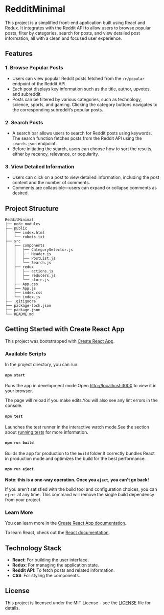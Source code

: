 
# RedditMinimal

This project is a simplified front-end application built using React and Redux. It integrates with the Reddit API to allow users to browse popular posts, filter by categories, search for posts, and view detailed post information, all with a clean and focused user experience.

## Features

### 1. **Browse Popular Posts**
- Users can view popular Reddit posts fetched from the `/r/popular` endpoint of the Reddit API.
- Each post displays key information such as the title, author, upvotes, and subreddit.
- Posts can be filtered by various categories, such as technology, science, sports, and gaming. Clicking the category buttons navigates to the corresponding subreddit’s popular posts.

### 2. **Search Posts**
- A search bar allows users to search for Reddit posts using keywords. The search function fetches posts from the Reddit API using the `search.json` endpoint.
- Before initiating the search, users can choose how to sort the results, either by recency, relevance, or popularity.

### 3. **View Detailed Information**
- Users can click on a post to view detailed information, including the post content and the number of comments.
- Comments are collapsible—users can expand or collapse comments as desired.

## Project Structure

```
RedditMinimal
├── node_modules
├── public
│   ├── index.html
│   └── robots.txt
├── src
│   ├── components
│   │   ├── CategorySelector.js
│   │   ├── Header.js
│   │   ├── PostList.js
│   │   └── Search.js
│   ├── redux
│   │   ├── actions.js
│   │   ├── reducers.js
│   │   └── store.js
│   ├── App.css
│   ├── App.js
│   ├── index.css
│   └── index.js
├── .gitignore
├── package-lock.json
├── package.json
└── README.md
```

## Getting Started with Create React App

This project was bootstrapped with [Create React App](https://github.com/facebook/create-react-app).

### Available Scripts

In the project directory, you can run:

#### `npm start`
Runs the app in development mode.Open [http://localhost:3000](http://localhost:3000) to view it in your browser.

The page will reload if you make edits.You will also see any lint errors in the console.

#### `npm test`
Launches the test runner in the interactive watch mode.See the section about [running tests](https://facebook.github.io/create-react-app/docs/running-tests) for more information.

#### `npm run build`
Builds the app for production to the `build` folder.It correctly bundles React in production mode and optimizes the build for the best performance.

#### `npm run eject`
**Note: this is a one-way operation. Once you `eject`, you can't go back!**

If you aren’t satisfied with the build tool and configuration choices, you can `eject` at any time. This command will remove the single build dependency from your project.

### Learn More

You can learn more in the [Create React App documentation](https://facebook.github.io/create-react-app/docs/getting-started).

To learn React, check out the [React documentation](https://reactjs.org/).

## Technology Stack

- **React**: For building the user interface.
- **Redux**: For managing the application state.
- **Reddit API**: To fetch posts and related information.
- **CSS**: For styling the components.

## License

This project is licensed under the MIT License - see the [LICENSE](LICENSE) file for details.

